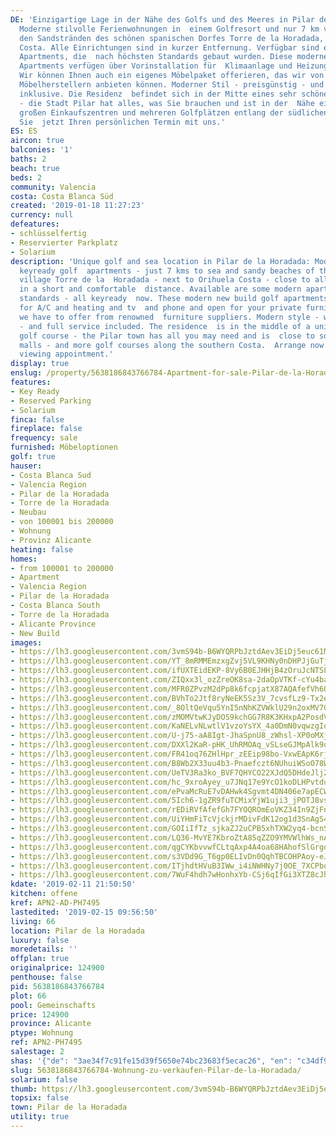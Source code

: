 ```yaml
---
DE: 'Einzigartige Lage in der Nähe des Golfs und des Meeres in Pilar de la Horadada:
  Moderne stilvolle Ferienwohnungen in  einem Golfresort und nur 7 km vom Meer und
  den Sandstränden des schönen spanischen Dorfes Torre de la Horadada,  neben Orihuela
  Costa. Alle Einrichtungen sind in kurzer Entfernung. Verfügbar sind einige moderne
  Apartments, die  nach höchsten Standards gebaut wurden. Diese modernen neu gebauten
  Apartments verfügen über Vorinstallation für  Klimaanlage und Heizung, TV und Telefon.
  Wir können Ihnen auch ein eigenes Möbelpaket offerieren, das wir von  namhaften
  Möbelherstellern anbieten können. Moderner Stil - preisgünstig - und voller Service
  inklusive. Die Residenz  befindet sich in der Mitte eines sehr schönen Golfplatzes
  - die Stadt Pilar hat alles, was Sie brauchen und ist in der  Nähe einer Reihe von
  großen Einkaufszentren und mehreren Golfplätzen entlang der südlichen Costa. Vereinbaren
  Sie  jetzt Ihren persönlichen Termin mit uns.'
ES: ES
aircon: true
balconies: '1'
baths: 2
beach: true
beds: 2
community: Valencia
costa: Costa Blanca Süd
created: '2019-01-18 11:27:23'
currency: null
defeatures:
- schlüsselfertig
- Reservierter Parkplatz
- Solarium
description: 'Unique golf and sea location in Pilar de la Horadada: Modern stylish
  keyready golf  apartments - just 7 kms to sea and sandy beaches of the lovely Spanish
  village Torre de la  Horadada - next to Orihuela Costa - close to all amenities
  in a short and comfortable  distance. Available are some modern apartments - highest
  standards - all keyready  now. These modern new build golf apartments are pre-installed
  for A/C and heating and tv  and phone and open for your private furniture pack which
  we have to offer from renowned  furniture suppliers. Modern style - well priced
  - and full service included. The residence  is in the middle of a unique lovely
  golf course - the Pilar town has all you may need and is  close to some huge shopping
  malls - and more golf courses along the southern Costa.  Arrange now your personal
  viewing appointment.'
display: true
enslug: /property/5638186843766784-Apartment-for-sale-Pilar-de-la-Horadada/
features:
- Key Ready
- Reserved Parking
- Solarium
finca: false
fireplace: false
frequency: sale
furnished: Möbeloptionen
golf: true
hauser:
- Costa Blanca Sud
- Valencia Region
- Pilar de la Horadada
- Torre de la Horadada
- Neubau
- von 100001 bis 200000
- Wohnung
- Provinz Alicante
heating: false
homes:
- from 100001 to 200000
- Apartment
- Valencia Region
- Pilar de la Horadada
- Costa Blanca South
- Torre de la Horadada
- Alicante Province
- New Build
images:
- https://lh3.googleusercontent.com/3vmS94b-B6WYQRPbJztdAev3EiDj5euc61Mt-kPs9ccj_zO227gD0VeGNITQeAsY1fHDzOuKSMbgxGYnOx7k=w640-rj-e30-l100
- https://lh3.googleusercontent.com/YT_8mRMMEmzxgZvj5VL9KHNy0nDHPJjGuTjyinq0_Ol-R6vYC7x2CZ7bnBaUMti0ZyCTD4T_ZV5ish1ZDj6M3g=w640-rj-e30-l100
- https://lh3.googleusercontent.com/ifUXTEidEKP-8Vy6B0EJHHjB4zOruJcNTSLKnb4BVlpMikVABXTOm9W3i4kVXQp1W0XnKsqOtmH2l3QIdqqHqg=w640-rj-e30-l100
- https://lh3.googleusercontent.com/ZIQxx3l_ozZreOK8sa-2daOpVTKf-cYu4banWdTkEN4_mNF14MsG74qrKCiGfPxqyqdNiP0AKYjdYK5ogjm3Ag=w640-rj-e30-l100
- https://lh3.googleusercontent.com/MFR0ZPvzM2dPp8k6fcpjatX87AQAfefVh6OakSbfbZEDDblcVdGAOSW8kQ0XyLvqDUNS_EuXHLoxudezr1bA8g=w640-rj-e30-l100
- https://lh3.googleusercontent.com/BVhTo2Jtf8ryNeEK5Sz3V_7cvsfLz9-Tx2e6ylcZCVsxw0ZE8XxWilAtKFTGyMJpPGSmIcFkYpYEMlDEUx7W=w640-rj-e30-l100
- https://lh3.googleusercontent.com/_8OltQeVqu5YnI5nNhKZVWklU29n2oxMV70t5uIS-TLi6kWId9gSlhAkIu19Te22hYoLyaO8sOleiAdwjwWWUQ=w640-rj-e30-l100
- https://lh3.googleusercontent.com/zMOMVtwKJyDOS9kchGG7R8K3KHxpA2PosdVBC08QHZOPjZ3NdYq0QkXm5XJCfJjH86qc9WrjSTAIO3OJTq1Y=w640-rj-e30-l100
- https://lh3.googleusercontent.com/KaNELvNLwtlV1vzoYsYX_4a0DmN0vqwzgIo8i5pVdfWsiFk2PIzYU84fxwB822mxwaZ7tsFSfHQokI8rewDb=w640-rj-e30-l100
- https://lh3.googleusercontent.com/U-j75-aA8Igt-JhaSpnU8_zWhsl-XP0oMXjXdqAWL5RTEemntd4nhLA5qCkgCr1XD-seNLuhukfr-12rxRHb=w640-rj-e30-l100
- https://lh3.googleusercontent.com/DXXl2KaR-pHK_UhRMOAq_vSLseGJMpAlk9oaMwU6Dw7NGZw2AtlxN_DJNQgTCFZIaocSZ-R4Z15yCY_jDtKq3w=w640-rj-e30-l100
- https://lh3.googleusercontent.com/FR41oq76ZHlHpr_zEEip98bo-VxwEApK6rjUP_1ZGxSY0KUXWVRBt2ZAwt5TSHwVHHGkLfYugdpp8w5Mzc6vdg=w640-rj-e30-l100
- https://lh3.googleusercontent.com/B8Wb2X33uu4b3-Pnaefczt6NUhuiWSoO78WH6VB_1Tw8Ed7ALJ7KnGa_DNWI7K-lIEwkqFgczRvxtOeP9ImNcQ=w640-rj-e30-l100
- https://lh3.googleusercontent.com/UeTV3Ra3ko_BVF7QHYCO22XJdQ5DHdeJlj2sYSxcTfsIEEFtHndmxu80QBmL7eIepKv7g-VFk0MKya8TVGOJ=w640-rj-e30-l100
- https://lh3.googleusercontent.com/hc_9xroAyey_u7JNq17e9YcO1koDLHPvtduWTNR2n4r5WGgeFDm9G020-6n3swWUqkKUNv8JIXx87rULJ6HBUA=w640-rj-e30-l100
- https://lh3.googleusercontent.com/ePvaMcRuE7vDAHwk4Sgvmt4DN406e7apECWzXjC_epK7xUI968ueZbmGeOmFdCpjakkjg1nSvNL0WQBJrPQ=w640-rj-e30-l100
- https://lh3.googleusercontent.com/5Ich6-1gZR9fuTCMixYjW1uji3_jPOTJ8vsNap8bc180ehsvIrxM9VjKyehkedCsTQWDU7HiwH_Y8J7SxlKx=w640-rj-e30-l100
- https://lh3.googleusercontent.com/rEDiRVfAfefGh7FYOQROmEoVKZ34In9ZjFnuoYXTd3Slgsnpqs7U3rCPF5u5OaYe8K3Q2v4zhMO-0ZDA7ixIOA=w640-rj-e30-l100
- https://lh3.googleusercontent.com/UiYHmFiTcVjckjrMDivFdK12og1d3SnAgS4ou71xGEvnhtzp-FSULfuaq-PIb8DKzuUHJT5WXCFsIR7yIqQ=w640-rj-e30-l100
- https://lh3.googleusercontent.com/GOIiIfTz_sjkaZJ2uCPB5xhTXW2yq4-bcnSQkQc8J-QUC9lLgLySxuto5aRoSsR2jdk_CWwmXgPBWHfj1-8j=w640-rj-e30-l100
- https://lh3.googleusercontent.com/LQ36-MvYE7KbroZtA85qZZO9YMVWlhWs_nAAwYRCkk9OgjKCvN3TE0_amub0OnAC7RTWwlpd3na5atwuLaD5=w640-rj-e30-l100
- https://lh3.googleusercontent.com/qgCYKbvvwfCLtqAxp4A4oa68HAhofSlGrgdFHGzQB2m5cFQlQ56xFEx0hlk6B8e4PGfE4uwqmA_kq22kqUs=w640-rj-e30-l100
- https://lh3.googleusercontent.com/s3VDd9G_T6gp0ELIvDn0QqhTBCOHPAoy-eJNVvfztScNoUfbt2lF2XobKZ3E4RVlk51LmXqzqGGtshTsXwN3=w640-rj-e30-l100
- https://lh3.googleusercontent.com/ITjhdtHVuB3IWw_i4iNWHNy7j0OE_7XCPbqJq2SLB-gq0IdU9mrI23ad5WyYv1FxAfNUpUy45APp6dbow7u96w=w640-rj-e30-l100
- https://lh3.googleusercontent.com/7WuF4hdh7wHonhxYb-CSj6qIfGi3XTZ8cJh5Z706bDwiPhrnNkH27YEnvkX-gjHFzpxhAuO9rqANQKpn_r6B=w640-rj-e30-l100
kdate: '2019-02-11 21:50:50'
kitchen: offene
kref: APN2-AD-PH7495
lastedited: '2019-02-15 09:56:50'
living: 66
location: Pilar de la Horadada
luxury: false
moredetails: ''
offplan: true
originalprice: 124900
penthouse: false
pid: 5638186843766784
plot: 66
pool: Gemeinschafts
price: 124900
province: Alicante
ptype: Wohnung
ref: APN2-PH7495
salestage: 2
shas: '{"de": "3ae34f7c91fe15d39f5650e74bc23683f5ecac26", "en": "c34df917885f4c47e37d1a2c39fc834cdf016bd3"}'
slug: 5638186843766784-Wohnung-zu-verkaufen-Pilar-de-la-Horadada/
solarium: false
thumb: https://lh3.googleusercontent.com/3vmS94b-B6WYQRPbJztdAev3EiDj5euc61Mt-kPs9ccj_zO227gD0VeGNITQeAsY1fHDzOuKSMbgxGYnOx7k=w400-h240-n-rj-e30-l100
topsix: false
town: Pilar de la Horadada
utility: true
---
```

